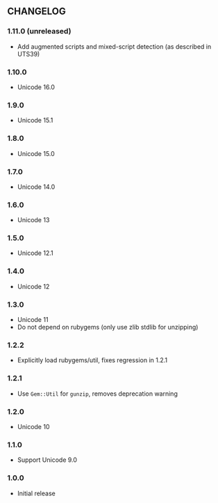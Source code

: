 ## CHANGELOG

### 1.11.0 (unreleased)

- Add augmented scripts and mixed-script detection (as described in UTS39)

### 1.10.0

- Unicode 16.0

### 1.9.0

- Unicode 15.1

### 1.8.0

- Unicode 15.0

### 1.7.0

- Unicode 14.0

### 1.6.0

* Unicode 13

### 1.5.0

* Unicode 12.1

### 1.4.0

* Unicode 12

### 1.3.0

* Unicode 11
* Do not depend on rubygems (only use zlib stdlib for unzipping)

### 1.2.2

* Explicitly load rubygems/util, fixes regression in 1.2.1

### 1.2.1

* Use `Gem::Util` for `gunzip`, removes deprecation warning

### 1.2.0

* Unicode 10

### 1.1.0

* Support Unicode 9.0

### 1.0.0

* Initial release

